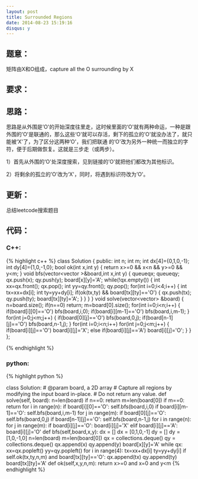 ```yaml
---
layout: post
title: Surrounded Regions
date: 2014-08-23 15:19:16
disqus: y
---
```


## 题意：
矩阵由X和O组成，capture all the O surrounding by X

## 要求：


## 思路：
思路是从外围是’O'的开始深度往里走，这时候里面的‘O'就有两种命运，一种是跟外围的’O'是联通的，那么这些‘O'就可以存活，剩下的孤立的’O'就没办法了，就只能被‘X'了，为了区分这两种’O'，我们把联通 的‘O'改为另外一种统一而独立的字符，便于后期做恢复。这就是三步走（或两步）。

1）首先从外围的‘O'处深度搜索，见到链接的’O'就把他们都改为其他标识。

2）将剩余的孤立的’O'改为‘X'，同时，将遇到标识符改为’O'。

## 更新：
总结leetcode搜索题目

## 代码：

### C++:

{% highlight c++ %}
class Solution {
public:
    int n;
    int m;
    int dx[4]={0,1,0,-1};
    int dy[4]={1,0,-1,0};
    bool ok(int x,int y)
    {
        return x>=0 && x<n && y>=0 && y<m;
    }
    void bfs(vector<vector<char> >&board,int x,int y)
    {
        queue<int>qx;
        queue<int>qy;
        qx.push(x);
        qy.push(y);
        board[x][y]='A';
        while(!qx.empty())
        {
            int xx=qx.front();
            qx.pop();
            int yy=qy.front();
            qy.pop();
            for(int i=0;i<4;i++)
            {
                int tx=xx+dx[i];
                int ty=yy+dy[i];
                if(ok(tx,ty) && board[tx][ty]=='O')
                {
                    qx.push(tx);
                    qy.push(ty);
                    board[tx][ty]='A';
                }
            }
        }
    }
    void solve(vector<vector<char>> &board) {
        n=board.size();
        if(n==0)
            return;
        m=board[0].size();
        for(int i=0;i<n;i++)
        {
            if(board[i][0]=='O')
                bfs(board,i,0);
            if(board[i][m-1]=='O')
                bfs(board,i,m-1);
        }
        for(int j=0;j<m;j++)
        {
            if(board[0][j]=='O')
                bfs(board,0,j);
            if(board[n-1][j]=='O')
                bfs(board,n-1,j);
        }
        for(int i=0;i<n;i++)
            for(int j=0;j<m;j++)
            {
                if(board[i][j]=='O')
                    board[i][j]='X';
                else if(board[i][j]=='A')
                    board[i][j]='O';
            }
    }
};


 {% endhighlight %}
### python:

{% highlight python %}

class Solution:
    # @param board, a 2D array
    # Capture all regions by modifying the input board in-place.
    # Do not return any value.
    def solve(self, board):
        n=len(board)
        if n==0:
            return
        m=len(board[0])
        if m==0:
            return
        for i in range(n):
            if board[i][0]=='O':
                self.bfs(board,i,0)
            if board[i][m-1]=='O':
                self.bfs(board,i,m-1)
        for j in range(m):
            if board[0][j]=='O':
                self.bfs(board,0,j)
            if board[n-1][j]=='O':
                self.bfs(board,n-1,j)
        for i in range(n):
            for j in range(m):
                if board[i][j]=='O':
                    board[i][j]='X'
                elif board[i][j]=='A':
                    board[i][j]='O'
    def bfs(self,board,x,y):
        dx = []
        dx = [0,1,0,-1]
        dy = []
        dy = [1,0,-1,0]
        n=len(board)
        m=len(board[0])
        qx = collections.deque()
        qy = collections.deque()
        qx.append(x)
        qy.append(y)
        board[x][y]='A'
        while qx:
            xx=qx.popleft()
            yy=qy.popleft()
            for i in range(4):
                tx=xx+dx[i]
                ty=yy+dy[i]
                if self.ok(tx,ty,n,m) and board[tx][ty]=='O':
                    qx.append(tx)
                    qy.append(ty)
                    board[tx][ty]='A'
    def ok(self,x,y,n,m):
        return x>=0 and x<n and y>=0 and y<m
 {% endhighlight %}
